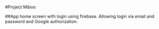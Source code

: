 #Project Miboo

##App home screen with login using firebase.
Allowing login via email and password and Google authorization.
